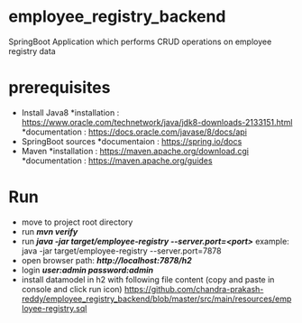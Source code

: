 # employee_registry_backend
SpringBoot Application which  performs CRUD operations on employee registry data

# prerequisites # 
   * Install Java8
      *installation  : https://www.oracle.com/technetwork/java/jdk8-downloads-2133151.html
      *documentation : https://docs.oracle.com/javase/8/docs/api
   * SpringBoot sources
       *documentaion : https://spring.io/docs
   * Maven
      *installation  : https://maven.apache.org/download.cgi
      *documentation : https://maven.apache.org/guides


# Run #
   * move to project root directory
   * run ***mvn verify*** 
   * run ***java -jar target/employee-registry --server.port=<port\>***
        example: java -jar target/employee-registry --server.port=7878
   * open browser path: ***http://localhost:7878/h2***
   * login ***user:admin  password:admin***
   * install datamodel in h2 with following file content (copy and paste in console and click run icon)
        https://github.com/chandra-prakash-reddy/employee_registry_backend/blob/master/src/main/resources/employee-registry.sql
  
  
